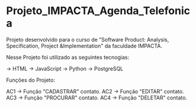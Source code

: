 # Projeto_IMPACTA_Agenda_Telefonica

Projeto desenvolvido para o curso de "Software Product: Analysis, Specification, Project &Implementation" da faculdade IMPACTA.

Nesse Projeto foi utilizado as seguintes tecnogias:

-> HTML
-> JavaScript
-> Python
-> PostgreSQL

Funções do Projeto:

AC1 -> Função "CADASTRAR" contato.
AC2 -> Função "EDITAR" contato.
AC3 -> Função "PROCURAR" contato.
AC4 -> Função "DELETAR" contato.